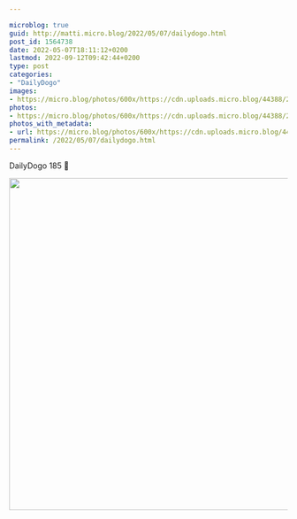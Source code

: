 ```yaml
---

microblog: true
guid: http://matti.micro.blog/2022/05/07/dailydogo.html
post_id: 1564738
date: 2022-05-07T18:11:12+0200
lastmod: 2022-09-12T09:42:44+0200
type: post
categories:
- "DailyDogo"
images:
- https://micro.blog/photos/600x/https://cdn.uploads.micro.blog/44388/2022/611612922e.jpg
photos:
- https://micro.blog/photos/600x/https://cdn.uploads.micro.blog/44388/2022/611612922e.jpg
photos_with_metadata:
- url: https://micro.blog/photos/600x/https://cdn.uploads.micro.blog/44388/2022/611612922e.jpg
permalink: /2022/05/07/dailydogo.html
---
```

DailyDogo 185 🐶

<img src="/media/uploads/2022/611612922e.jpg" width="600" height="600" alt="" />
